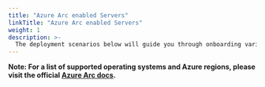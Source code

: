 ```yaml
---
title: "Azure Arc enabled Servers"
linkTitle: "Azure Arc enabled Servers"
weight: 1
description: >-
  The deployment scenarios below will guide you through onboarding various Windows and Linux server deployments to Azure with Azure Arc.
---
```


**Note: For a list of supported operating systems and Azure regions, please visit the official [Azure Arc docs](https://docs.microsoft.com/azure/azure-arc/servers/overview).**